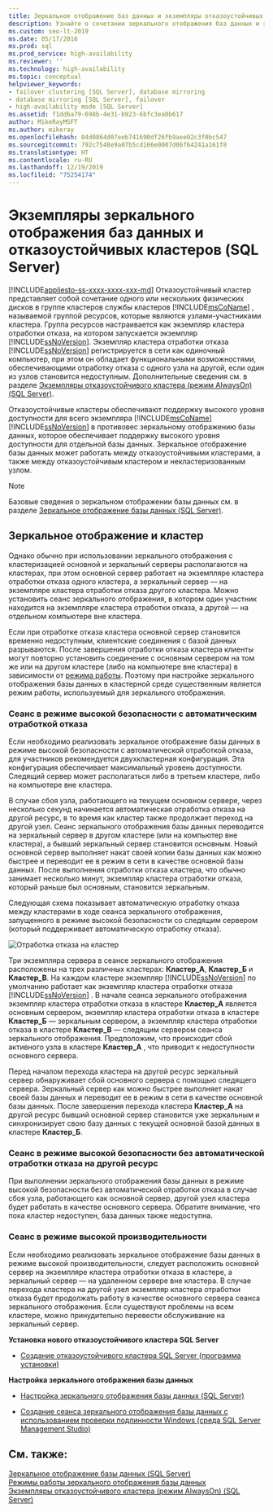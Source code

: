 ```yaml
---
title: Зеркальное отображение баз данных и экземпляры отказоустойчивых кластеров
description: Узнайте о сочетании зеркального отображения баз данных и экземпляров отказоустойчивых кластеров SQL Server.
ms.custom: seo-lt-2019
ms.date: 05/17/2016
ms.prod: sql
ms.prod_service: high-availability
ms.reviewer: ''
ms.technology: high-availability
ms.topic: conceptual
helpviewer_keywords:
- failover clustering [SQL Server], database mirroring
- database mirroring [SQL Server], failover
- high-availability mode [SQL Server]
ms.assetid: f1dd6a79-698b-4e31-b923-6bfc3ea0b617
author: MikeRayMSFT
ms.author: mikeray
ms.openlocfilehash: 04d0864d07eeb741690df26fb9aee02c3f0bc547
ms.sourcegitcommit: 792c7548e9a07b5cd166e0007d06f64241a161f8
ms.translationtype: HT
ms.contentlocale: ru-RU
ms.lasthandoff: 12/19/2019
ms.locfileid: "75254174"
---
```

# <a name="database-mirroring-and-sql-server-failover-cluster-instances"></a>Экземпляры зеркального отображения баз данных и отказоустойчивых кластеров (SQL Server)
[!INCLUDE[appliesto-ss-xxxx-xxxx-xxx-md](../../includes/appliesto-ss-xxxx-xxxx-xxx-md.md)]
  Отказоустойчивый кластер представляет собой сочетание одного или нескольких физических дисков в группе кластеров службы кластеров [!INCLUDE[msCoName](../../includes/msconame-md.md)] , называемой группой ресурсов, которые являются узлами-участниками кластера. Группа ресурсов настраивается как экземпляр кластера отработки отказа, на котором запускается экземпляр [!INCLUDE[ssNoVersion](../../includes/ssnoversion-md.md)]. Экземпляр кластера отработки отказа [!INCLUDE[ssNoVersion](../../includes/ssnoversion-md.md)] регистрируется в сети как одиночный компьютер, при этом он обладает функциональными возможностями, обеспечивающими отработку отказа с одного узла на другой, если один из узлов становится недоступным. Дополнительные сведения см. в разделе [Экземпляры отказоустойчивого кластера (режим AlwaysOn) (SQL Server)](../../sql-server/failover-clusters/windows/always-on-failover-cluster-instances-sql-server.md).  
  
 Отказоустойчивые кластеры обеспечивают поддержку высокого уровня доступности для всего экземпляра [!INCLUDE[msCoName](../../includes/msconame-md.md)] [!INCLUDE[ssNoVersion](../../includes/ssnoversion-md.md)] в противовес зеркальному отображению базы данных, которое обеспечивает поддержку высокого уровня доступности для отдельной базы данных. Зеркальное отображение базы данных может работать между отказоустойчивыми кластерами, а также между отказоустойчивым кластером и некластеризованным узлом.  
  
> [!NOTE]  
>  Базовые сведения о зеркальном отображении базы данных см. в разделе [Зеркальное отображение базы данных (SQL Server)](../../database-engine/database-mirroring/database-mirroring-sql-server.md).  
  
## <a name="mirroring-and-clustering"></a>Зеркальное отображение и кластер  
 Однако обычно при использовании зеркального отображения с кластеризацией основной и зеркальный серверы располагаются на кластерах, при этом основной сервер работает на экземпляре кластера отработки отказа одного кластера, а зеркальный сервер — на экземпляре кластера отработки отказа другого кластера. Можно установить сеанс зеркального отображения, в котором один участник находится на экземпляре кластера отработки отказа, а другой — на отдельном компьютере вне кластера.  
  
 Если при отработке отказа кластера основной сервер становится временно недоступным, клиентские соединения с базой данных разрываются. После завершения отработки отказа кластера клиенты могут повторно установить соединение с основным сервером на том же или на другом кластере (либо на компьютере вне кластера) в зависимости от [режима работы](../../database-engine/database-mirroring/database-mirroring-operating-modes.md). Поэтому при настройке зеркального отображения базы данных в кластерной среде существенным является режим работы, используемый для зеркального отображения.  
  
### <a name="high-safety-mode-session-with-automatic-failover"></a>Сеанс в режиме высокой безопасности с автоматическим отработкой отказа  
 Если необходимо реализовать зеркальное отображение базы данных в режиме высокой безопасности с автоматической отработкой отказа, для участников рекомендуется двухкластерная конфигурация. Эта конфигурация обеспечивает максимальный уровень доступности. Следящий сервер может располагаться либо в третьем кластере, либо на компьютере вне кластера.  
  
 В случае сбоя узла, работающего на текущем основном сервере, через несколько секунд начинается автоматическая отработка отказа на другой ресурс, в то время как кластер также продолжает переход на другой узел. Сеанс зеркального отображения базы данных переводится на зеркальный сервер в другом кластере (или на компьютер вне кластера), а бывший зеркальный сервер становится основным. Новый основной сервер выполняет накат своей копии базы данных как можно быстрее и переводит ее в режим в сети в качестве основной базы данных. После выполнения отработки отказа кластера, что обычно занимает несколько минут, экземпляр кластера отработки отказа, который раньше был основным, становится зеркальным.  
  
 Следующая схема показывает автоматическую отработку отказа между кластерами в ходе сеанса зеркального отображения, запущенного в режиме высокой безопасности со следящим сервером (который поддерживает автоматическую отработку отказа).  
  
 ![Отработка отказа на кластер](../../database-engine/database-mirroring/media/dbm-and-failover-clustering.gif "Отработка отказа на кластер")  
  
 Три экземпляра сервера в сеансе зеркального отображения расположены на трех различных кластерах: **Кластер_А**, **Кластер_Б** и **Кластер_В**. На каждом кластере экземпляр [!INCLUDE[ssNoVersion](../../includes/ssnoversion-md.md)] по умолчанию работает как экземпляр кластера отработки отказа [!INCLUDE[ssNoVersion](../../includes/ssnoversion-md.md)] . В начале сеанса зеркального отображения экземпляр кластера отработки отказа в кластере **Кластер_А** является основным сервером, экземпляр кластера отработки отказа в кластере **Кластер_Б** — зеркальным сервером, а экземпляр кластера отработки отказа в кластере **Кластер_В** — следящим сервером сеанса зеркального отображения. Предположим, что происходит сбой активного узла в кластере **Кластер_А** , что приводит к недоступности основного сервера.  
  
 Перед началом перехода кластера на другой ресурс зеркальный сервер обнаруживает сбой основного сервера с помощью следящего сервера. Зеркальный сервер как можно быстрее выполняет накат своей базы данных и переводит ее в режим в сети в качестве основной базы данных. После завершения перехода кластера **Кластер_А** на другой ресурс бывший основной сервер становится уже зеркальным и синхронизирует свою базу данных с текущей основной базой данных в кластере **Кластер_Б**.  
  
### <a name="high-safety-mode-session-without-automatic-failover"></a>Сеанс в режиме высокой безопасности без автоматической отработки отказа на другой ресурс  
 При выполнении зеркального отображения базы данных в режиме высокой безопасности без автоматической отработки отказа в случае сбоя узла, работающего как основной сервер, другой узел кластера будет работать в качестве основного сервера. Обратите внимание, что пока кластер недоступен, база данных также недоступна.  
  
### <a name="high-performance-mode-session"></a>Сеанс в режиме высокой производительности  
 Если необходимо реализовать зеркальное отображение базы данных в режиме высокой производительности, следует расположить основной сервер на экземпляре кластера отработки отказа в кластере, а зеркальный сервер — на удаленном сервере вне кластера. В случае перехода кластера на другой узел экземпляр кластера отработки отказа будет продолжать работу в качестве основного сервера сеанса зеркального отображения. Если существуют проблемы на всем кластере, можно принудительно перевести обслуживание на зеркальный сервер.  
  
 **Установка нового отказоустойчивого кластера SQL Server**  
  
-   [Создание отказоустойчивого кластера SQL Server (программа установки)](../../sql-server/failover-clusters/install/create-a-new-sql-server-failover-cluster-setup.md)  
  
 **Настройка зеркального отображения базы данных**  
  
-   [Настройка зеркального отображения базы данных (SQL Server)](../../database-engine/database-mirroring/setting-up-database-mirroring-sql-server.md)  
  
-   [Создание сеанса зеркального отображения базы данных с использованием проверки подлинности Windows (среда SQL Server Management Studio)](../../database-engine/database-mirroring/establish-database-mirroring-session-windows-authentication.md)  
  
## <a name="see-also"></a>См. также:  
 [Зеркальное отображение базы данных (SQL Server)](../../database-engine/database-mirroring/database-mirroring-sql-server.md)   
 [Режимы работы зеркального отображения базы данных](../../database-engine/database-mirroring/database-mirroring-operating-modes.md)   
 [Экземпляры отказоустойчивого кластера (режим AlwaysOn) (SQL Server)](../../sql-server/failover-clusters/windows/always-on-failover-cluster-instances-sql-server.md)  
  
  

